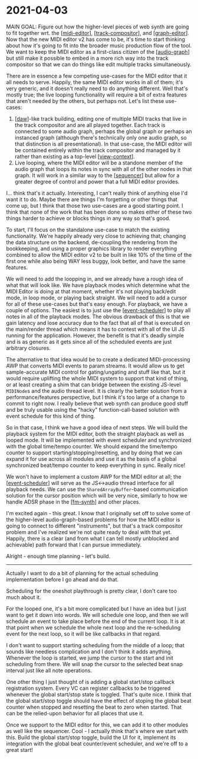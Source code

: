 # 2021-04-03

MAIN GOAL: Figure out how the higher-level pieces of web synth are going to fit together wrt. the [[midi-editor]], [[track-compositor]], and [[graph-editor]].  Now that the new MIDI editor v2 has come to be, it's time to start thinking about how it's going to fit into the broader music production flow of the tool.  We want to keep the MIDI editor as a first-class citizen of the [[audio-graph]] but still make it possible to embed in a more rich way into the track compositor so that we can do things like edit multiple tracks simultaneously.

There are in essence a few competing use-cases for the MIDI editor that it all needs to serve.  Happily, the same MIDI editor works in all of them; it's very generic, and it doesn't really need to do anything different.  Well that's mostly true; the live looping functionality will require a bit of extra features that aren't needed by the others, but perhaps not.  Let's list these use-cases:

1. [[daw]]-like track building, editing one of multiple MIDI tracks that live in the track compositor and are all played together.  Each track is connected to some audio graph, perhaps the global graph or perhaps an instanced graph (although there's technically only one audio graph, so that distinction is all presentational).  In that use-case, the MIDI editor will be contained entirely within the track compositor and managed by it rather than existing as a top-level [[view-context]].
2. Live looping, where the MIDI editor will be a standone member of the audio graph that loops its notes in sync with all of the other nodes in that graph.  It will work in a similar way to the [[sequencer]] but allow for a greater degree of control and power that a full MIDI editor provides.

I... think that's it actually.  Interesting, I can't really think of anything else I'd want it to do.  Maybe there are things I'm forgetting or other things that come up, but I think that those two use-cases are a good starting point.  I think that none of the work that has been done so makes either of these two things harder to achieve or blocks things in any way so that's good.

To start, I'll focus on the standalone use-case to match the existing functionality.  We're happily already very close to achieving that; changing the data structure on the backend, de-coupling the rendering from the bookkeeping, and using a proper graphics library to render everything combined to allow the MIDI editor v2 to be built in like 10% of the time of the first one while also being WAY less buggy, look better, and have the same features.

We will need to add the loopping in, and we already have a rough idea of what that will look like.  We have playback modes which determine what the MIDI Editor is doing at that moment, whether it's not playing back/edit mode, in loop mode, or playing back straight.  We will need to add a cursor for all of these use-cases but that's easy enough.  For playback, we have a couple of options.  The easiest is to just use the [[event-scheduler]] to play all notes in all of the playback modes.  The obvious drawback of this is that we gain latency and lose accuracy due to the fact that all of that is executed on the main/render thread which means it has to contest with all of the UI JS running for the application.  However, the benefit is that it's deadly simple and is as generic as it gets since all of the scheduled events are just arbitrary closures.

The alternative to that idea would be to create a dedicated MIDI-processing AWP that converts MIDI events to param streams.  It would allow us to get sample-accurate MIDI control for gating/ungating and stuff like that, but it would require uplifting the whole MIDI system to support that kind of thing, or at least creating a shim that can bridge between the existing JS-level `MIDINode`s and the audio thread level.  It is clearly the better solution from a performance/features perspective, but I think it's too large of a change to commit to right now.  I really believe that web synth can produce good stuff and be truly usable using the "hacky" function-call-based solution with event schedule for this kind of thing.

So in that case, I think we have a good idea of next steps.  We will build the playback system for the MIDI editor, both the straight playback as well as looped mode.  It will be implemented with event scheduler and synchronized with the global time/tempo counter.  We should expand the time/tempo counter to support starting/stopping/resetting, and by doing that we can expand it for use across all modules and use it as the basis of a global synchronized beat/tempo counter to keep everything in sync.  Really nice!

We won't have to implement a custom AWP for the MIDI editor at all; the [[event-scheduler]] will serve as the JS<->audio thread interface for all playback needs.  We can use the `SharedArrayBuffer`-based communication solution for the cursor position which will be very nice, similarly to how we handle ADSR phase in the [[fm-synth]] and other places.

I'm excited again - this great.  I know that I originally set off to solve some of the higher-level audio-graph-based problems for how the MIDI editor is going to connect to different "instruments", but that's a track compositor problem and I've realized we're not quite ready to deal with that yet.  Happily, there is a clear (and from what I can tell mostly unblocked and achievable) path forward that I can pursue immediately.

Alright - enough time planning - let's build.

----

Actually I want to do a bit of planning for the actual scheduling implementation before I go ahead and do that.

Scheduling for the oneshot playthrough is pretty clear, I don't care too much about it.

For the looped one, it's a bit more complicated but I have an idea but I just want to get it down into words.  We will schedule one loop, and then we will schedule an event to take place before the end of the current loop.  It is at that point when we schedule the whole next loop and the re-scheduling event for the next loop, so it will be like callbacks in that regard.

I don't want to support starting scheduling from the middle of a loop; that sounds like needless complication and I don't think it adds anything.  Whenever the loop is started, we jump the cursor to the start and init scheduling from there.  We will snap the cursor to the selected beat snap interval just like all note operations.

One other thing I just thought of is adding a global start/stop callback registration system.  Every VC can register callbacks to be triggered whenever the global start/stop state is toggled.  That's quite nice.  I think that the global start/stop toggle should have the effect of stoping the global beat counter when stopped and resetting the beat to zero when started.  That can be the relied-upon behavior for all places that use it.

Once we support to the MIDI editor for this, we can add it to other modules as well like the sequencer.  Cool - I actually think that's where we start with this.  Build the global start/stop toggle, build the UI for it, implement its integration with the global beat counter/event scheduler, and we're off to a great start!

[//begin]: # "Autogenerated link references for markdown compatibility"
[midi-editor]: midi-editor "midi-editor"
[track-compositor]: track-compositor "track-compositor"
[graph-editor]: graph-editor "graph editor"
[audio-graph]: audio-graph "audio graph"
[daw]: daw "digital audio workstation"
[view-context]: view-context "view-context"
[sequencer]: sequencer "sequencer"
[event-scheduler]: event-scheduler "event-scheduler"
[fm-synth]: fm-synth "FM Synthesizer"
[//end]: # "Autogenerated link references"
